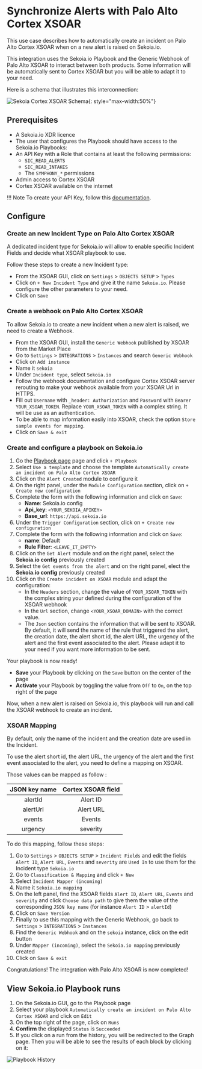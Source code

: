 # Synchronize Alerts with Palo Alto Cortex XSOAR

This use case describes how to automatically create an incident on Palo Alto Cortex XSOAR when on a new alert is raised on Sekoia.io.

This integration uses the Sekoia.io Playbook and the Generic Webhook of Palo Alto XSOAR to interact between both products.
Some information will be automatically sent to Cortex XSOAR but you will be able to adapt it to your need.

Here is a schema that illustrates this interconnection:

![Sekoia Cortex XSOAR Schema](/assets/operation_center/external_integrations/sekoia_xsoar_integration.png){: style="max-width:50%"}

## Prerequisites

- A Sekoia.io XDR licence
- The user that configures the Playbook should have access to the Sekoia.io Playbooks:
- An API Key with a Role that contains at least the following permissions:
	* `SIC_READ_ALERTS`
    * `SIC_READ_INTAKES`
    * The `SYMPHONY_*` permissions
- Admin access to Cortex XSOAR
- Cortex XSOAR available on the internet

!!! Note
To create your API Key, follow this [documentation](../../../../getting_started/manage_api_keys/#create-an-api-key).

## Configure

### Create an new Incident Type on Palo Alto Cortex XSOAR
A dedicated incident type for Sekoia.io will allow to enable specific Incident Fields and decide what XSOAR playbook to use.

Follow these steps to create a new Incident type: 

- From the XSOAR GUI, click on `Settings` > `OBJECTS SETUP` > `Types`
- Click on `+ New Incident Type` and give it the name `Sekoia.io`. Please configure the other parameters to your need.
- Click on `Save`

### Create a webhook on Palo Alto Cortex XSOAR
To allow Sekoia.io to create a new incident when a new alert is raised, we need to create a Webhook.

- From the XSOAR GUI, install the `Generic Webhook` published by XSOAR from the Market Place
- Go to `Settings` > `INTEGRATIONS` > `Instances` and search `Generic Webhook`
- Click on `Add instance`
- Name it `sekoia`
- Under `Incident type`, select `Sekoia.io`
- Follow the webhook documentation and configure Cortex XSOAR server rerouting to make your webhook available from your XSOAR Url in HTTPS.
- Fill out `Username` with `_header: Authorization` and `Password` with `Bearer YOUR_XSOAR_TOKEN`. Replace `YOUR_XSOAR_TOKEN` with a complex string. It will be use as an authentication.
- To be able to map information easily into XSOAR, check the option `Store sample events for mapping`.
- Click on `Save & exit`

### Create and configure a playbook on Sekoia.io
1. Go the [Playbook page](https://app.sekoia.io/operations/playbooks) page and click `+ Playbook`
2. Select `Use a template` and choose the template `Automatically create an incident on Palo Alto Cortex XSOAR`
3. Click on the `Alert Created` module to configure it
4. On the right panel, under the `Module Configuration` section, click on `+ Create new configuration`
5. Complete the form with the following information and click on `Save`:
	* **Name**: Sekoia.io config
	* **Api_key**: `<YOUR_SEKOIA_APIKEY>`
	* **Base_url**: `https://api.sekoia.io`
6. Under the `Trigger Configuration` section, click on `+ Create new configuration`
7. Complete the form with the following information and click on `Save`:
    * **name**: Default
    * **Rule Filter**: `<LEAVE_IT_EMPTY>`
8. Click on the `Get Alert` module and on the right panel, select the **Sekoia.io config** previously created
9. Select the `Get events from the alert` and on the right panel, elect the **Sekoia.io config** previously created
10. Click on the `Create incident on XSOAR` module and adapt the configuration:
    * In the `Headers` section, change the value of `YOUR_XSOAR_TOKEN` with the complex string your defined during the configuration of the XSOAR webhook
    * In the `Url` section, change `<YOUR_XSOAR_DOMAIN>` with the correct value.
    * The `Json` section contains the information that will be sent to XSOAR. By default, it will send the name of the rule that triggered the alert, the creation date, the alert short id, the alert URL, the urgency of the alert and the first event associated to the alert. Please adapt it to your need if you want more information to be sent.

Your playbook is now ready!

- **Save** your Playbook by clicking on the `Save` button on the center of the page
- **Activate** your Playbook by toggling the value from `Off` to `On`, on the top right of the page

Now, when a new alert is raised on Sekoia.io, this playbook will run and call the XSOAR webhook to create an incident.

### XSOAR Mapping

By default, only the name of the incident and the creation date are used in the Incident.

To use the alert short id, the alert URL, the urgency of the alert and the first event associated to the alert, you need to define a mapping on XSOAR.

Those values can be mapped as follow : 

| JSON key name | Cortex XSOAR field |
|:-------------:|:------------------:|
|    alertId    |      Alert ID      |
|    alertUrl   |      Alert URL     |
|     events    |       Events       |
|    urgency    |      severity      |

To do this mapping, follow these steps:

1. Go to `Settings` > `OBJECTS SETUP` > `Incident Fields` and edit the fields `Alert ID`, `Alert URL`, `Events` and `severity` are `Used In` to use them for the Incident type `Sekoia.io`
2. Go to `Classification & Mapping` and click `+ New`
3. Select `Incident Mapper (incoming)`
4. Name it `Sekoia.io mapping`
5. On the left panel, find the XSOAR fields `Alert ID`, `Alert URL`, `Events` and `severity` and click `Choose data path` to give them the value of the corresponding `JSON key name` (for instance `Alert ID` > `alertId`)
6. Click on `Save Version`
7. Finally to use this mapping with the Generic Webhook, go back to `Settings` > `INTEGRATIONS` > `Instances`
8. Find the `Generic Webhook` and on the `sekoia` instance, click on the edit button
9. Under `Mapper (incoming)`, select the `Sekoia.io mapping` previously created
10. Click on `Save & exit`

Congratulations! The integration with Palo Alto XSOAR is now completed!

## View Sekoia.io Playbook runs

1. On the Sekoia.io GUI, go to the Playbook page
2. Select your playbook `Automatically create an incident on Palo Alto Cortex XSOAR` and click on `Edit`
3. On the top right of the page, click on `Runs`
4. **Confirm** the displayed `Status` is `Succeeded`
5. If you click on a run from the history, you will be redirected to the Graph page. Then you will be able to see the results of each block by clicking on it:

![Playbook History](/assets/operation_center/playbooks/playbook_history.PNG)

